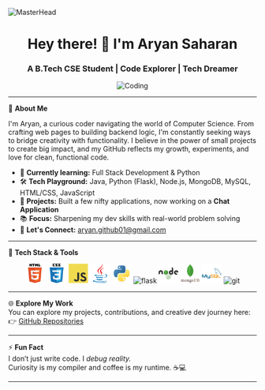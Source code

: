 ![MasterHead](https://media.licdn.com/dms/image/D5612AQFlxMRpK-On8g/article-cover_image-shrink_720_1280/0/1670602482212?e=2147483647&v=beta&t=1HWOX81_1_mfqzP2kdHty9dnCVgb-dmVsMuYhBKCnRQ)

<h1 align="center">Hey there! 👋 I'm Aryan Saharan</h1>
<h3 align="center">A B.Tech CSE Student | Code Explorer | Tech Dreamer</h3>

<p align="center">
  <img src="https://cdn.dribbble.com/users/730703/screenshots/6581243/avento.gif" alt="Coding" width="400">
</p>

---

🚀 **About Me**

I'm Aryan, a curious coder navigating the world of Computer Science. From crafting web pages to building backend logic, I'm constantly seeking ways to bridge creativity with functionality. I believe in the power of small projects to create big impact, and my GitHub reflects my growth, experiments, and love for clean, functional code.

- 🧠 **Currently learning:** Full Stack Development & Python  
- 🛠️ **Tech Playground:** Java, Python (Flask), Node.js, MongoDB, MySQL, HTML/CSS, JavaScript  
- 🔨 **Projects:** Built a few nifty applications, now working on a **Chat Application**  
- 📚 **Focus:** Sharpening my dev skills with real-world problem solving  
- 📨 **Let's Connect:** aryan.github01@gmail.com

---

💼 **Tech Stack & Tools**

<p align="center">
  <img src="https://raw.githubusercontent.com/devicons/devicon/master/icons/html5/html5-original-wordmark.svg" alt="html5" width="40" height="40"/>
  <img src="https://raw.githubusercontent.com/devicons/devicon/master/icons/css3/css3-original-wordmark.svg" alt="css3" width="40" height="40"/>
  <img src="https://raw.githubusercontent.com/devicons/devicon/master/icons/javascript/javascript-original.svg" alt="javascript" width="40" height="40"/>
  <img src="https://raw.githubusercontent.com/devicons/devicon/master/icons/java/java-original.svg" alt="java" width="40" height="40"/>
  <img src="https://raw.githubusercontent.com/devicons/devicon/master/icons/python/python-original.svg" alt="python" width="40" height="40"/>
  <img src="https://www.vectorlogo.zone/logos/pocoo_flask/pocoo_flask-icon.svg" alt="flask" width="40" height="40"/>
  <img src="https://raw.githubusercontent.com/devicons/devicon/master/icons/nodejs/nodejs-original-wordmark.svg" alt="nodejs" width="40" height="40"/>
  <img src="https://raw.githubusercontent.com/devicons/devicon/master/icons/mongodb/mongodb-original-wordmark.svg" alt="mongodb" width="40" height="40"/>
  <img src="https://raw.githubusercontent.com/devicons/devicon/master/icons/mysql/mysql-original-wordmark.svg" alt="mysql" width="40" height="40"/>
  <img src="https://www.vectorlogo.zone/logos/git-scm/git-scm-icon.svg" alt="git" width="40" height="40"/>
</p>

---

🌐 **Explore My Work**  
You can explore my projects, contributions, and creative dev journey here:  
👉 [GitHub Repositories](https://github.com/AryanSaharan01?tab=repositories)

---

⚡ **Fun Fact**  
I don’t just write code. I *debug reality.*  
Curiosity is my compiler and coffee is my runtime. ☕💻

---

